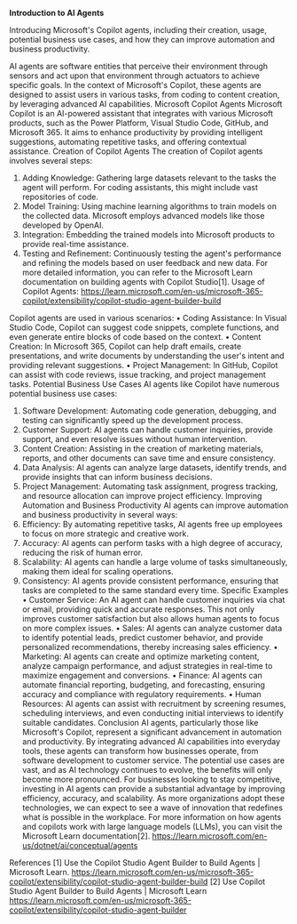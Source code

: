 

**Introduction to AI Agents**


Introducing Microsoft's Copilot agents, including their creation, usage, potential business use cases, and how they can improve automation and business productivity. 


AI agents are software entities that perceive their environment through sensors and act upon that environment through actuators to achieve specific goals. In the context of Microsoft's Copilot, these agents are designed to assist users in various tasks, from coding to content creation, by leveraging advanced AI capabilities.
Microsoft Copilot Agents
Microsoft Copilot is an AI-powered assistant that integrates with various Microsoft products, such as the Power Platform, Visual Studio Code, GitHub, and Microsoft 365. It aims to enhance productivity by providing intelligent suggestions, automating repetitive tasks, and offering contextual assistance.
Creation of Copilot Agents
The creation of Copilot agents involves several steps:
1.	Adding Knowledge: Gathering large datasets relevant to the tasks the agent will perform. For coding assistants, this might include vast repositories of code.
2.	Model Training: Using machine learning algorithms to train models on the collected data. Microsoft employs advanced models like those developed by OpenAI.
3.	Integration: Embedding the trained models into Microsoft products to provide real-time assistance.
4.	Testing and Refinement: Continuously testing the agent's performance and refining the models based on user feedback and new data.
For more detailed information, you can refer to the Microsoft Learn documentation on building agents with Copilot Studio[1].
Usage of Copilot Agents: https://learn.microsoft.com/en-us/microsoft-365-copilot/extensibility/copilot-studio-agent-builder-build

Copilot agents are used in various scenarios:
•	Coding Assistance: In Visual Studio Code, Copilot can suggest code snippets, complete functions, and even generate entire blocks of code based on the context.
•	Content Creation: In Microsoft 365, Copilot can help draft emails, create presentations, and write documents by understanding the user's intent and providing relevant suggestions.
•	Project Management: In GitHub, Copilot can assist with code reviews, issue tracking, and project management tasks.
Potential Business Use Cases
AI agents like Copilot have numerous potential business use cases:
1.	Software Development: Automating code generation, debugging, and testing can significantly speed up the development process.
2.	Customer Support: AI agents can handle customer inquiries, provide support, and even resolve issues without human intervention.
3.	Content Creation: Assisting in the creation of marketing materials, reports, and other documents can save time and ensure consistency.
4.	Data Analysis: AI agents can analyze large datasets, identify trends, and provide insights that can inform business decisions.
5.	Project Management: Automating task assignment, progress tracking, and resource allocation can improve project efficiency.
Improving Automation and Business Productivity
AI agents can improve automation and business productivity in several ways:
1.	Efficiency: By automating repetitive tasks, AI agents free up employees to focus on more strategic and creative work.
2.	Accuracy: AI agents can perform tasks with a high degree of accuracy, reducing the risk of human error.
3.	Scalability: AI agents can handle a large volume of tasks simultaneously, making them ideal for scaling operations.
4.	Consistency: AI agents provide consistent performance, ensuring that tasks are completed to the same standard every time.
Specific Examples
•	Customer Service: An AI agent can handle customer inquiries via chat or email, providing quick and accurate responses. This not only improves customer satisfaction but also allows human agents to focus on more complex issues.
•	Sales: AI agents can analyze customer data to identify potential leads, predict customer behavior, and provide personalized recommendations, thereby increasing sales efficiency.
•	Marketing: AI agents can create and optimize marketing content, analyze campaign performance, and adjust strategies in real-time to maximize engagement and conversions.
•	Finance: AI agents can automate financial reporting, budgeting, and forecasting, ensuring accuracy and compliance with regulatory requirements.
•	Human Resources: AI agents can assist with recruitment by screening resumes, scheduling interviews, and even conducting initial interviews to identify suitable candidates.
Conclusion
AI agents, particularly those like Microsoft's Copilot, represent a significant advancement in automation and productivity. By integrating advanced AI capabilities into everyday tools, these agents can transform how businesses operate, from software development to customer service. The potential use cases are vast, and as AI technology continues to evolve, the benefits will only become more pronounced.
For businesses looking to stay competitive, investing in AI agents can provide a substantial advantage by improving efficiency, accuracy, and scalability. As more organizations adopt these technologies, we can expect to see a wave of innovation that redefines what is possible in the workplace.
For more information on how agents and copilots work with large language models (LLMs), you can visit the Microsoft Learn documentation[2].
https://learn.microsoft.com/en-us/dotnet/ai/conceptual/agents

References
[1] Use the Copilot Studio Agent Builder to Build Agents | Microsoft Learn. https://learn.microsoft.com/en-us/microsoft-365-copilot/extensibility/copilot-studio-agent-builder-build
[2] Use Copilot Studio Agent Builder to Build Agents | Microsoft Learn https://learn.microsoft.com/en-us/microsoft-365-copilot/extensibility/copilot-studio-agent-builder


